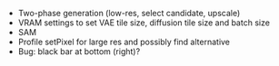 * Two-phase generation (low-res, select candidate, upscale)
* VRAM settings to set VAE tile size, diffusion tile size and batch size
* SAM
* Profile setPixel for large res and possibly find alternative
* Bug: black bar at bottom (right)?
